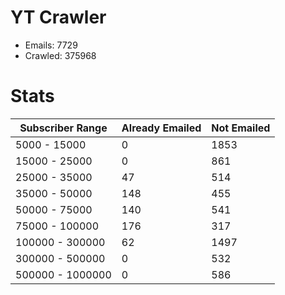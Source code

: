 # YT Crawler
- Emails: 7729
- Crawled: 375968

# Stats
| Subscriber Range  | Already Emailed | Not Emailed |
|-------|-------|-------|
| 5000 - 15000 | 0 | 1853 |
| 15000 - 25000 | 0 | 861 |
| 25000 - 35000 | 47 | 514 |
| 35000 - 50000 | 148 | 455 |
| 50000 - 75000 | 140 | 541 |
| 75000 - 100000 | 176 | 317 |
| 100000 - 300000 | 62 | 1497 |
| 300000 - 500000 | 0 | 532 |
| 500000 - 1000000 | 0 | 586 |
